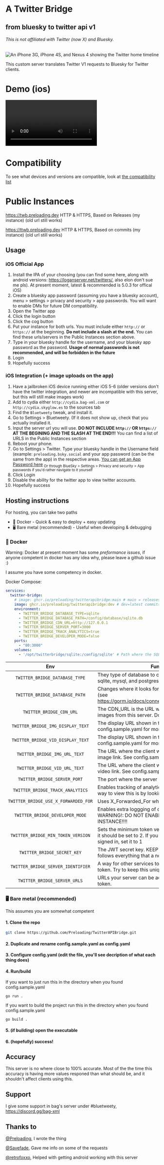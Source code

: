 # A Twitter Bridge
## from bluesky to twitter api v1
###### This is not affiliated with Twitter (now X) and Bluesky.

![An iPhone 3G, iPhone 4S, and Nexus 4 showing the Twitter home timeline](https://raw.githubusercontent.com/Preloading/TwitterAPIBridge/refs/heads/main/resources/1.png)

This custom server translates Twitter V1 requests to Bluesky for Twitter clients.

# Demo (ios)
<video src="https://raw.githubusercontent.com/Preloading/TwitterAPIBridge/refs/heads/main/resources/demo1.mp4" controls></video>

# Compatibility
To see what devices and versions are compatible, look at [the compatibility list](https://github.com/Preloading/TwitterAPIBridge/blob/main/COMPATIBILITY.md)

# Public Instances

https://twb.preloading.dev HTTP & HTTPS, Based on Releases (my instance) (old url still works)

https://ttwb.preloading.dev HTTP & HTTPS, Based on commits (my instance) (old url still works)

## Usage
### iOS Official App
1. Install the IPA of your choosing (you can find some here, along with android versions: https://loganserver.net/twitters/, also elon don't sue me pls). At present moment, latest & recommended is 5.0.3 for offical iOS)
2. Create a bluesky app password (assuming you have a bluesky account), menu > settings > privacy and security > app passwords. You will want to enable DMs for future DM compatibility.
3. Open the Twitter app
4. Click the login button
5. Click the cog button
6. Put your instance for both urls. You must include either `http://` or `https://` at the beginning. **Do not include a slash at the end.** You can find these urls/servers in the Public Instances section above.
7. Type in your bluesky handle for the username, and your bluesky app password as the password. **Usage of normal passwords is not recommended, and will be forbidden in the future**
8. Login
9. Hopefully success

### iOS Integration (+ image uploads on the app)
1. Have a jailbroken iOS device running either iOS 5-6 (older versions don't have the twitter integration, and newer are incompatible with this server, but this will still make images work)
2. Add to cydia either `http://cydia.bag-xml.com` or `http://cydia.skyglow.es` to the sources tab
3. Find the `Bluetweety` tweak, and install it.
4. Go to Settings > Bluetweety. (If it does not show up, check that you actually installed it.
5. Input the server url you will use. __**DO NOT INCLUDE `http://` OR `https://` AT THE BEGINING AND THE SLASH AT THE END!!!**__ You can find a list of URLS in the Public Instances section
6. Reboot your phone.
7. Go to Settings > Twitter. Type your bluesky handle in the Username field (example: `preloading.bsky.social` and your app password (can be the same from the app) in the respective areas. [You can get an App Password here](https://bsky.app/settings/app-passwords)
<sub>Or through BlueSky > Settings > Privacy and security > App passwords if you'd rather navigate to it yourself</sub>
8. Click Login
9. Disable the ability for the twitter app to view twitter accounts.
10. Hopefully success


## Hosting instructions
For hosting, you can take two paths
- 🐳 Docker - Quick & easy to deploy + easy updating
- 🖥 Bare metal (recommended) - Useful when developing & debugging


### 🐳 Docker
Warning: Docker at present moment has some *preformance issues*, if anyone competent in docker has any idea why, please leave a github issue :)

I assume you have some competency in docker.

Docker Compose:
```yaml
services:
  twitter-bridge:
    # image: ghcr.io/preloading/twitterapibridge:main # main = releases/stable
    image: ghcr.io/preloading/twitterapibridge:dev # dev=latest commits/test version
    environment:
      - TWITTER_BRIDGE_DATABASE_TYPE=sqlite
      - TWITTER_BRIDGE_DATABASE_PATH=/config/database/sqlite.db
      - TWITTER_BRIDGE_CDN_URL=http://127.0.0.1
      - TWITTER_BRIDGE_SERVER_PORT=3000
      - TWITTER_BRIDGE_TRACK_ANALYTICS=true
      - TWITTER_BRIDGE_DEVELOPER_MODE=false
    ports:
      - "80:3000"
    volumes:
      - '/opt/twitterbridge/sqlite:/config/sqlite' # Path where the SQLite DB is stored. It is safe to remove if you aren't using SQLite for your database.
```

|Env|Function|Default|
| :----: | --- | :---: |
|``TWITTER_BRIDGE_DATABASE_TYPE``| They type of database to connect to. Options include sqlite, mysql, and postgres. |``"sqlite"``|
|``TWITTER_BRIDGE_DATABASE_PATH``| Changes where it looks for the database (Path/DSN) (see https://gorm.io/docs/connecting_to_the_database.html) |``"/config/database/sqlite.db"``|
|``TWITTER_BRIDGE_CDN_URL``| The CDN_URL is the URL where clients can access images from this server. Do not include a trailing slash. | ``"http://127.0.0.1:3000"`` |
|``TWITTER_BRIDGE_IMG_DISPLAY_TEXT``| The display URL shown in tweets for images. See config.sample.yaml for more info. | ``"pic.twitter.com/{shortblob}"`` |
|``TWITTER_BRIDGE_VID_DISPLAY_TEXT``| The display URL shown in tweets for videos. See config.sample.yaml for more info. | ``"pic.twitter.com/{shortblob}"`` |
|``TWITTER_BRIDGE_IMG_URL_TEXT``| The URL where the client will go when clicking an image link. See config.sample.yaml for more info. | ``"http://127.0.0.1:3000/img/{shortblob}"`` |
|``TWITTER_BRIDGE_VID_URL_TEXT``| The URL where the client will go when clicking an video link. See config.sample.yaml for more info. | ``"http://127.0.0.1:3000/img/{shortblob}"`` |
|``TWITTER_BRIDGE_SERVER_PORT``| The port where the server is running |``3000``|
|``TWITTER_BRIDGE_TRACK_ANALYTICS``| Enables tracking of analytics (at the moment the only way to view this is by looking at the database) |``true``|
|``TWITTER_BRIDGE_USE_X_FORWARDED_FOR``| Uses X_Forwarded_For when used thru a proxy. |``false``|
|``TWITTER_BRIDGE_DEVELOPER_MODE``| Enables extra loggging of data useful for debugging. WARNING!: DO NOT ENABLE ON A PUBLIC INSTANCE!!!! |``false``|
|``TWITTER_BRIDGE_MIN_TOKEN_VERSION``| Sets the minimum token version. If this is a new server, it should be set to 2. If you want to keep older users signed in, set it to 1 |``1``|
|``TWITTER_BRIDGE_SECRET_KEY``| The JWT secret key. KEEP THIS SECRET!!!! This follows everything that a normal JWT must be. |None|
|``TWITTER_BRIDGE_SERVER_IDENTIFIER``| A way for other services to know which server issued a token. Try to keep this unique across servers. |None|
|``TWITTER_BRIDGE_SERVER_URLS``| URLs your server can be accessesed, stored in the token. |None|

### 🖥 Bare metal (recommended)
This assumes you are somewhat competent
#### 1. Clone the repo
```bash
git clone https://github.com/Preloading/TwitterAPIBridge.git
```
#### 2. Duplicate and rename config.sample.yaml as config.yaml
#### 3. Configure config.yaml (edit the file, you'll see decription of what each thing does)
#### 4. Run/build
If you want to just run this in the directory when you found config.sample.yaml
```
go run .
```
If you want to build the project run this in the directory when you found config.sample.yaml
```
go build .
```
#### 5. (if building) open the executable
#### 6. (hopefully) success!

## Accuracy
This server is no where close to 100% accurate. Most of the the time this accuracy is having more values responed than what should be, and it shouldn't affect clients using this.
## Support
I give some support in bag's server under #bluetweety, https://discord.gg/bag-xml
## Thanks to
[@Preloading](https://github.com/Preloading), I wrote the thing

[@Savefade](https://github.com/Savefade), Gave me info on some of the requests

[@retrofoxxo](https://github.com/retrofoxxo), Helped with getting android working with this server
